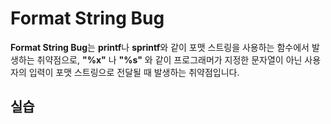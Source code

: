 # Format String Bug

**Format String Bug**는 **printf**나 **sprintf**와 같이 포맷 스트링을 사용하는 함수에서 발생하는 취약점으로, **"%x"** 나 **"%s"** 와 같이 프로그래머가 지정한 문자열이 아닌 사용자의 입력이 포맷 스트링으로 전달될 때 발생하는 취약점입니다.

## 실습
